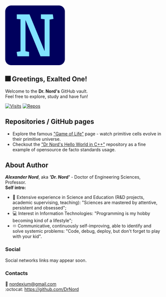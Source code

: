 [![Banner][banner]][page_main]
## :fireworks: **Greetings, Exalted One!**  
Welcome to the **Dr. Nord's** GitHub vault.  
Feel free to explore, study and have fun!
   
[![Visits][badge_visits]][repo_readme]
[![Repos][badge_repos]][page_main]

## Repositories / GitHub pages
- Explore the famous ["Game of Life"][page_game_of_life] page - watch primitive cells evolve in their primitive universe.
- Checkout the ["Dr Nord's Hello World in C++"][repo_hello_world_in_cpp] repository as a fine example of opensource de facto standards usage.

## About Author
***Alexander Nord***, aka ***'Dr. Nord'*** - Doctor of Engineering Sciences, Professor.  
**Self intro:**
- :ocean: Extensive experience in Science and Education (R&D projects, academic supervising, teaching): "Sciences are mastered by attentive, persistent and obsessed";
- :computer: Interest in Information Technologies: "Programming is my hobby becoming kind of a lifestyle";
- :infinity: Communicative, continuously self-improving, able to identify and solve systemic problems: "Code, debug, deploy, but don't forget to play with your kid".

### Social
Social networks links may appear soon.
### Contacts
:e-mail: <nordexium@gmail.com>  
:octocat: https://github.com/DrNord


[banner]: ./img/ava.png
[badge_visits]: https://badges.pufler.dev/visits/drnord/drnord/?style=flat&labelColor=002860&color=81E3FF
[badge_repos]: https://badges.pufler.dev/repos/drnord/?style=flat&labelColor=002860&color=81E3FF
[page_main]: https://drnord.github.io
[repo_readme]: https://github.com/DrNord
[page_game_of_life]: https://drnord.github.io/conway-s-game-of-life
[repo_hello_world_in_cpp]: https://github.com/DrNord/dr-nord-s-hello-world-in-cpp
